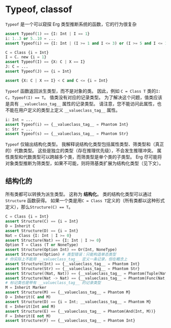 # Typeof, classof

`Typeof` 是一个可以窥探 Erg 类型推断系统的函数，它的行为很复杂

```python
assert Typeof(1) == {I: Int | I == 1}
i: 1..3 or 5..10 = ...
assert Typeof(i) == {I: Int | (I >= 1 and I <= 3) or (I >= 5 and I <= 10)}

C = Class {i = Int}
I = C. new {i = 1}
assert Typeof(I) == {X: C | X == I}
J: C = ...
assert Typeof(J) == {i = Int}

assert {X: C | X == I} < C and C <= {i = Int}
```

`Typeof` 函数返回派生类型，而不是对象的类。
因此，例如 `C = Class T` 类的`I: C`，`Typeof(I) == T`。
值类没有对应的记录类型。 为了解决这个问题，值类应该是具有 `__valueclass_tag__` 属性的记录类型。
请注意，您不能访问此属性，也不能在用户定义的类型上定义 `__valueclass_tag__` 属性。

```python
i: Int = ...
assert Typeof(i) == {__valueclass_tag__ = Phantom Int}
s: Str = ...
assert Typeof(s) == {__valueclass_tag__ = Phantom Str}
```

`Typeof` 仅输出结构化类型。 我解释说结构化类型包括属性类型、筛类型和（真正的）代数类型。
这些是独立的类型（存在推理优先级），不会发生推理冲突。
属性类型和代数类型可以跨越多个类，而筛类型是单个类的子类型。
Erg 尽可能将对象类型推断为筛类型，如果不可能，则将筛基类扩展为结构化类型（见下文）。

## 结构化的

所有类都可以转换为派生类型。 这称为 __结构化__。 类的结构化类型可以通过 `Structure` 函数获得。
如果一个类是用`C = Class T`定义的（所有类都以这种形式定义），那么`Structure(C) == T`。

```python
C = Class {i = Int}
assert Structure(C) == {i = Int}
D = Inherit C
assert Structure(D) == {i = Int}
Nat = Class {I: Int | I >= 0}
assert Structure(Nat) == {I: Int | I >= 0}
Option T = Class (T or NoneType)
assert Structure(Option Int) == Or(Int, NoneType)
assert Structure(Option) # 类型错误：只能构造单态类型
# 你实际上不能用 __valueclass_tag__ 定义一条记录，但在概念上
assert Structure(Int) == {__valueclass_tag__ = Phantom Int}
assert Structure(Str) == {__valueclass_tag__ = Phantom Str}
assert Structure((Nat, Nat)) == {__valueclass_tag__ = Phantom(Tuple(Nat, Nat))}
assert Structure(Nat -> Nat) == {__valueclass_tag__ = Phantom(Func(Nat, Nat))}
# 标记类也是带有 __valueclass_tag__ 的记录类型
M = Inherit Marker
assert Structure(M) == {__valueclass_tag__ = Phantom M}
D = Inherit(C and M)
assert Structure(D) == {i = Int; __valueclass_tag__ = Phantom M}
E = Inherit(Int and M)
assert Structure(E) == {__valueclass_tag__ = Phantom(And(Int, M))}
F = Inherit(E not M)
assert Structure(F) == {__valueclass_tag__ = Phantom Int}
```